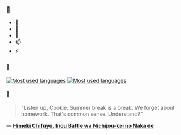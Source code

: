 ### 👋

- 🔭
- 🌱
- 💬
- 📫
- ⚡

#### 🧏

[![Most used languages](https://github-readme-stats-aynah.vercel.app/api/top-langs/?username=aynh&theme=solarized-dark&langs_count=6&layout=compact&hide_title=true)](https://github.com/anuraghazra/github-readme-stats#gh-dark-mode-only)
[![Most used languages](https://github-readme-stats-aynah.vercel.app/api/top-langs/?username=aynh&theme=solarized-light&langs_count=6&layout=compact&hide_title=true)](https://github.com/anuraghazra/github-readme-stats#gh-light-mode-only)

#### 💬

> "Listen up, Cookie. Summer break is a break. We forget about homework. That's common sense. Understand?"

&mdash; [**Himeki Chifuyu**](https://myanimelist.net/character.php?q=Himeki%20Chifuyu&cat=character), [**Inou Battle wa Nichijou-kei no Naka de**](https://myanimelist.net/search/all?q=Inou%20Battle%20wa%20Nichijou-kei%20no%20Naka%20de&cat=all)
